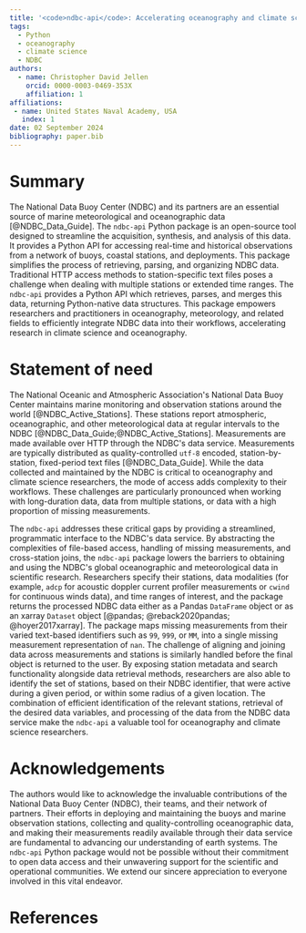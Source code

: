 ```yaml
---
title: '<code>ndbc-api</code>: Accelerating oceanography and climate science research with Python'
tags:
  - Python
  - oceanography
  - climate science
  - NDBC
authors:
  - name: Christopher David Jellen
    orcid: 0000-0003-0469-353X
    affiliation: 1
affiliations:
 - name: United States Naval Academy, USA
   index: 1
date: 02 September 2024
bibliography: paper.bib
---
```


# Summary

The National Data Buoy Center (NDBC) and its partners are an essential source of marine meteorological and oceanographic data [@NDBC_Data_Guide]. The `ndbc-api` Python package is an open-source tool designed to streamline the acquisition, synthesis, and analysis of this data. It provides a Python API for accessing real-time and historical observations from a network of buoys, coastal stations, and deployments. This package simplifies the process of retrieving, parsing, and organizing NDBC data. Traditional HTTP access methods to station-specific text files poses a challenge when dealing with multiple stations or extended time ranges. The `ndbc-api` provides a Python API which retrieves, parses, and merges this data, returning Python-native data structures. This package empowers researchers and practitioners in oceanography, meteorology, and related fields to efficiently integrate NDBC data into their workflows, accelerating research in climate science and oceanography.

# Statement of need

The National Oceanic and Atmospheric Association's National Data Buoy Center maintains marine monitoring and observation stations around the world [@NDBC_Active_Stations]. These stations report atmospheric, oceanographic, and other meteorological data at regular intervals to the NDBC [@NDBC_Data_Guide;@NDBC_Active_Stations]. Measurements are made available over HTTP through the NDBC's data service. Measurements are typically distributed as quality-controlled `utf-8` encoded, station-by-station, fixed-period text files [@NDBC_Data_Guide]. While the data collected and maintained by the NDBC is critical to oceanography and climate science researchers, the mode of access adds complexity to their workflows. These challenges are particularly pronounced when working with long-duration data, data from multiple stations, or data with a high proportion of missing measurements.

The `ndbc-api` addresses these critical gaps by providing a streamlined, programmatic interface to the NDBC's data service. By abstracting the complexities of file-based access, handling of missing measurements, and cross-station joins, the `ndbc-api` package lowers the barriers to obtaining and using the NDBC's global oceanographic and meteorological data in scientific research. Researchers specify their stations, data modalities (for example, `adcp` for acoustic doppler current profiler measurements or `cwind` for continuous winds data), and time ranges of interest, and the package returns the processed NDBC data either as a Pandas `DataFrame` object or as an xarray `Dataset` object [@pandas; @reback2020pandas; @hoyer2017xarray]. The package maps missing measurements from their varied text-based identifiers such as `99`, `999`, or `MM`, into a single missing measurement representation of `nan`. The challenge of aligning and joining data across measurements and stations is similarly handled before the final object is returned to the user. By exposing station metadata and search functionality alongside data retrieval methods, researchers are also able to identify the set of stations, based on their NDBC identifier, that were active during a given period, or within some radius of a given location. The combination of efficient identification of the relevant stations, retrieval of the desired data variables, and processing of the data from the NDBC data service make the `ndbc-api` a valuable tool for oceanography and climate science researchers.

# Acknowledgements

The authors would like to acknowledge the invaluable contributions of the National Data Buoy Center (NDBC), their teams, and their network of partners. Their efforts in deploying and maintaining the buoys and marine observation stations, collecting and quality-controlling oceanographic data, and making their measurements readily available through their data service are fundamental to advancing our understanding of earth systems. The `ndbc-api` Python package would not be possible without their commitment to open data access and their unwavering support for the scientific and operational communities. We extend our sincere appreciation to everyone involved in this vital endeavor.

# References
